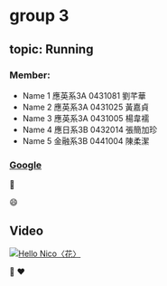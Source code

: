 # group 3
## topic: Running

### Member:

* Name 1 應英系3A 0431081 劉芊華 
* Name 2 應英系3A 0431025 黃嘉貞
* Name 3 應英系3A 0431005 楊韋襦
* Name 4 應日系3B 0432014 張簡加珍
* Name 5 金融系3B 0441004 陳柔潔

### [Google](https://www.google.com.tw/?gfe_rd=cr&dcr=0&ei=8CO6WY2GH_T88wfhuI6oDA)

:pig:

:smile:

## Video
[![Hello Nico〈花〉](https://img.youtube.com/vi/StTqXEQ2l-Y/0.jpg)](https://www.youtube.com/watch?v=BlblBvpVgjE "Hello Nico〈花〉")

:green_heart:
:heart:
